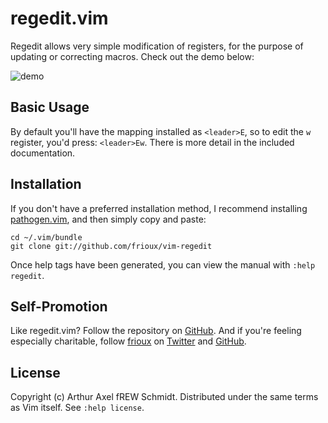 # regedit.vim

Regedit allows very simple modification of registers, for the purpose of
updating or correcting macros.  Check out the demo below:

![demo](https://github.com/frioux/vim-regedit/raw/main/demo.gif)

## Basic Usage

By default you'll have the mapping installed as `<leader>E`, so to edit the `w`
register, you'd press: `<leader>Ew`.  There is more detail in the included
documentation.

## Installation

If you don't have a preferred installation method, I recommend installing
[pathogen.vim](https://github.com/tpope/vim-pathogen), and then simply copy and
paste:

    cd ~/.vim/bundle
    git clone git://github.com/frioux/vim-regedit

Once help tags have been generated, you can view the manual with
`:help regedit`.

## Self-Promotion

Like regedit.vim? Follow the repository on
[GitHub](https://github.com/frioux/vim-regedit).  And if you're feeling
especially charitable, follow [frioux](https://blog.afoolishmanifesto.com) on
[Twitter](http://twitter.com/frioux) and [GitHub](https://github.com/frioux).

## License

Copyright (c) Arthur Axel fREW Schmidt.  Distributed under the same terms as Vim
itself.  See `:help license`.
